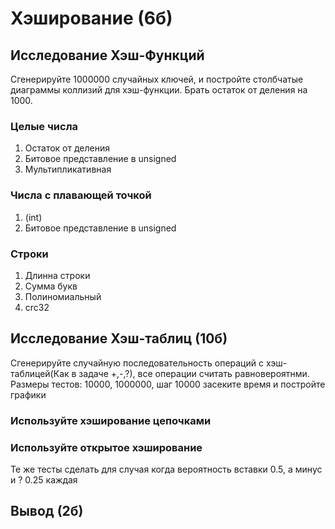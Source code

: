 # Хэширование (6б)

## Исследование Хэш-Функций
Сгенерируйте 1000000 случайных ключей, и постройте столбчатые диаграммы коллизий для хэш-функции.
Брать остаток от деления на 1000.

### Целые числа
1) Остаток от деления
2) Битовое представление в unsigned
3) Мультипликативная

### Числа с плавающей точкой
1) (int)
2) Битовое представление в unsigned
### Строки
1) Длинна строки
2) Сумма букв
3) Полиномиальный
4) crc32

## Исследование Хэш-таблиц (10б)

Сгенерируйте случайную последовательность операций с хэш-таблицей(Как в задаче +,-,?), все операции считать равновероятнми.
Размеры тестов: 10000, 1000000, шаг 10000 засеките время и постройте графики

### Используйте хэширование цепочками
### Используйте открытое хэширование

Те же тесты сделать для случая когда вероятность вставки 0.5, а минус и ? 0.25 каждая

## Вывод (2б)
